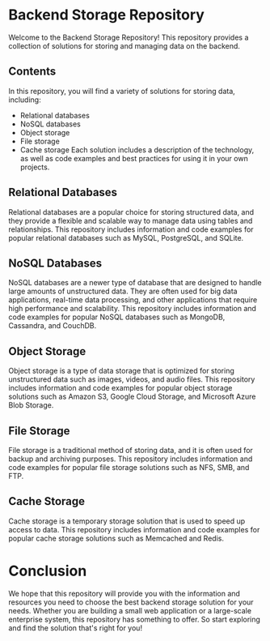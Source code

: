 # Backend Storage Repository
Welcome to the Backend Storage Repository! This repository provides a collection of solutions for storing and managing data on the backend.

## Contents
In this repository, you will find a variety of solutions for storing data, including:

- Relational databases
- NoSQL databases
- Object storage
- File storage
- Cache storage
Each solution includes a description of the technology, as well as code examples and best practices for using it in your own projects.

## Relational Databases
Relational databases are a popular choice for storing structured data, and they provide a flexible and scalable way to manage data using tables and relationships. This repository includes information and code examples for popular relational databases such as MySQL, PostgreSQL, and SQLite.

## NoSQL Databases
NoSQL databases are a newer type of database that are designed to handle large amounts of unstructured data. They are often used for big data applications, real-time data processing, and other applications that require high performance and scalability. This repository includes information and code examples for popular NoSQL databases such as MongoDB, Cassandra, and CouchDB.

## Object Storage
Object storage is a type of data storage that is optimized for storing unstructured data such as images, videos, and audio files. This repository includes information and code examples for popular object storage solutions such as Amazon S3, Google Cloud Storage, and Microsoft Azure Blob Storage.

## File Storage
File storage is a traditional method of storing data, and it is often used for backup and archiving purposes. This repository includes information and code examples for popular file storage solutions such as NFS, SMB, and FTP.

## Cache Storage
Cache storage is a temporary storage solution that is used to speed up access to data. This repository includes information and code examples for popular cache storage solutions such as Memcached and Redis.

# Conclusion
We hope that this repository will provide you with the information and resources you need to choose the best backend storage solution for your needs. Whether you are building a small web application or a large-scale enterprise system, this repository has something to offer. So start exploring and find the solution that's right for you!

